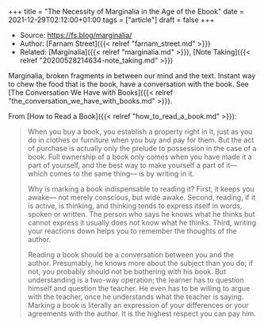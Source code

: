 +++
title = "The Necessity of Marginalia in the Age of the Ebook"
date = 2021-12-29T02:12:00+01:00
tags = ["article"]
draft = false
+++

-   Source: <https://fs.blog/marginalia/>
-   Author: [Farnam Street]({{< relref "farnam_street.md" >}})
-   Related: [Marginalia]({{< relref "marginalia.md" >}}), [Note Taking]({{< relref "20200528214634-note_taking.md" >}})

Marginalia, broken fragments in between our mind and the text. Instant way to chew the food that is the book, have a conversation with the book. See [The Conversation We Have with Books]({{< relref "the_conversation_we_have_with_books.md" >}}).

From [How to Read a Book]({{< relref "how_to_read_a_book.md" >}}):

> When you buy a book, you establish a property right in it, just as you do in clothes or furniture when you buy and pay for them. But the act of purchase is actually only the prelude to possession in the case of a book. Full ownership of a book only comes when you have made it a part of yourself, and the best way to make yourself a part of it— which comes to the same thing— is by writing in it.
>
> Why is marking a book indispensable to reading it? First, it keeps you awake— not merely conscious, but wide awake. Second, reading, if it is active, is thinking, and thinking tends to express itself in words, spoken or written. The person who says he knows what he thinks but cannot express it usually does not know what he thinks. Third, writing your reactions down helps you to remember the thoughts of the author.
>
> Reading a book should be a conversation between you and the author. Presumably, he knows more about the subject than you do; if not, you probably should not be bothering with his book. But understanding is a two-way operation; the learner has to question himself and question the teacher. He even has to be willing to argue with the teacher, once he understands what the teacher is saying. Marking a book is literally an expression of your differences or your agreements with the author. It is the highest respect you can pay him.
